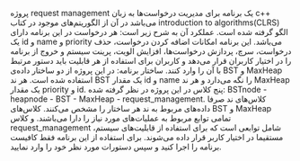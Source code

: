 پروژه request management یک برنامه برای مدیریت درخواست‌ها به زبان c++ می‌باشد در آن از الگوریتم‌های موجود در کتاب introduction to algorithms(CLRS) الگو گرفته شده است. عملکرد آن به شرح زیر است:
هر درخواست در این برنامه دارای یک id و name و priority می‌باشد. این برنامه امکانات اضافه کردن درخواست، حذف درخواست، سرچ، پردازش درخواست‌ها، افزایش الویت، پرینت سیستم و خروج از برنامه را در اختیار کاربران قرار می‌دهد و کاربران برای استفاده از هر قابلیت باید دستور مرتبط با آن را وارد کنند.
ساختار برنامه:
در این پروژه از دو ساختار داده‌ی BST و MaxHeap استفاده شده است. هر ند BST یک مقدار id و name را نگه می‌دارد و هر ند MaxHeap یک مقدار priority و id.
پنج کلاس در این پروژه در نظر گرفته شده: BSTnode - heapnode - BST - MaxHeap - request_management. کلاس‌های ند صرفا داده‌‌های مربوط به ند هر ساختار را مشخص می‌کنند. کلاس‌های BST و MaxHeap تمامی توابع مربوط به عملیات‌های مورد نیاز را دارا می‌باشند. و کلاس request_management
شامل توابعی است که برای استفاده از قابلیت‌های سیستم، مستقیما در اختیار کاربر قرار داده می‌شوند.
برای استفاده از این برنامه فقط کافیست برنامه را اجرا کنید و سپس دستورات مورد نظر خود را وارد نمایید.

